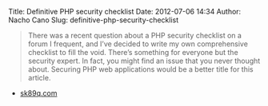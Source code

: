 Title: Definitive PHP security checklist
Date: 2012-07-06 14:34
Author: Nacho Cano
Slug: definitive-php-security-checklist

> There was a recent question about a PHP security checklist on a forum
> I frequent, and I’ve decided to write my own comprehensive checklist
> to fill the void. There’s something for everyone but the security
> expert. In fact, you might find an issue that you never thought about.
> Securing PHP web applications would be a better title for this
> article.

- [sk89q.com][]

  [sk89q.com]: http://www.sk89q.com/2009/08/definitive-php-security-checklist/
    "Definitive PHP security checklist"
